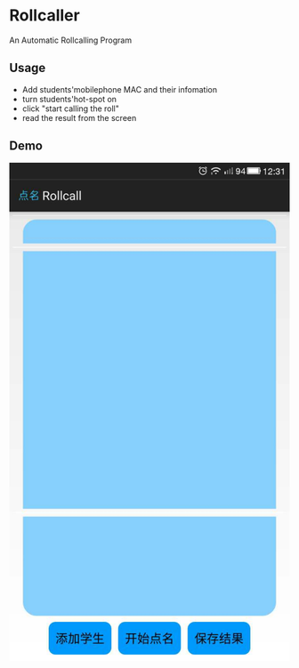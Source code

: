 # Rollcaller
An Automatic Rollcalling Program

## Usage
- Add students'mobilephone MAC and their infomation
- turn students'hot-spot on
- click "start calling the roll"
- read the result from the screen

## Demo
![demo_1](https://github.com/1t4chi/Rollcaller/blob/master/DemoPic/1.JPG)
